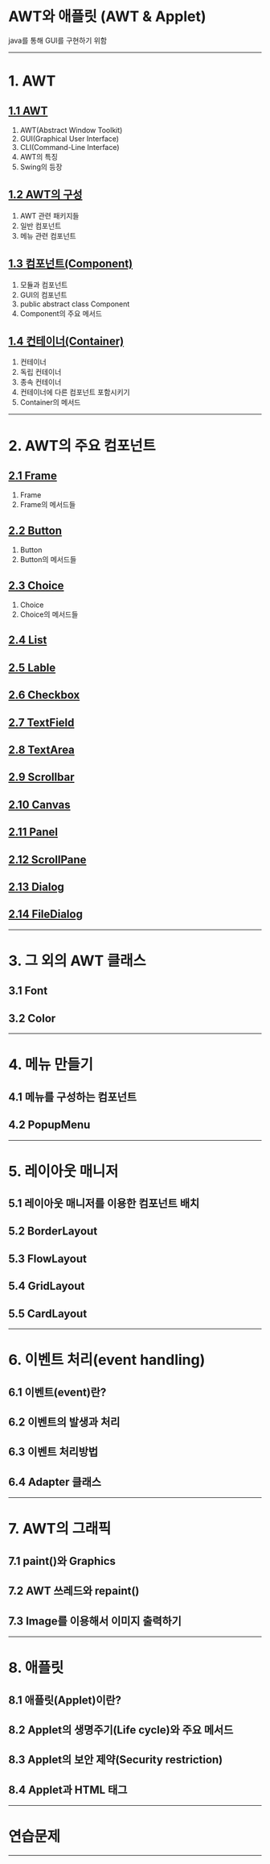 
# AWT와 애플릿 (AWT & Applet)

java를 통해 GUI를 구현하기 위함

---

# 1. AWT

## <a href="1. AWT/1.1 AWT/README.md" target="_blank">1.1 AWT</a>

1) AWT(Abstract Window Toolkit)
2) GUI(Graphical User Interface)
3) CLI(Command-Line Interface)
4) AWT의 특징
5) Swing의 등장

## <a href="1. AWT/1.2 AWT의 구성/README.md" target="_blank">1.2 AWT의 구성</a>
1) AWT 관련 패키지들
2) 일반 컴포넌트
3) 메뉴 관련 컴포넌트

## <a href="1. AWT/1.3 컴포넌트(Component)/README.md" target="_blank">1.3 컴포넌트(Component)</a>
1) 모듈과 컴포넌트
2) GUI의 컴포넌트
3) public abstract class Component
4) Component의 주요 메서드

## <a href="1. AWT/1.4 컨테이너(Container)/README.md" target="_blank">1.4 컨테이너(Container)</a>
1) 컨테이너
2) 독립 컨테이너
3) 종속 컨테이너
4) 컨테이너에 다른 컴포넌트 포함시키기
5) Container의 메서드

---

# 2. AWT의 주요 컴포넌트
## <a href="2. AWT의 주요 컴포넌트/2.1 Frame/README.md" target="_blank">2.1 Frame</a>
1) Frame
2) Frame의 메서드들

## <a href="2. AWT의 주요 컴포넌트/2.2 Button/README.md" target="_blank">2.2 Button</a>
1) Button
2) Button의 메서드들

## <a href="2. AWT의 주요 컴포넌트/2.3 Choice/README.md" target="_blank">2.3 Choice</a>
1) Choice
2) Choice의 메서드들

## <a href="2. AWT의 주요 컴포넌트/2.4 List/README.md" target="_blank">2.4 List</a>
## <a href="2. AWT의 주요 컴포넌트/2.5 Lable/README.md" target="_blank">2.5 Lable</a>
## <a href="2. AWT의 주요 컴포넌트/2.6 Checkbox/README.md" target="_blank">2.6 Checkbox</a>
## <a href="2. AWT의 주요 컴포넌트/2.7 TextField/README.md" target="_blank">2.7 TextField</a>
## <a href="2. AWT의 주요 컴포넌트/2.8 TextArea/README.md" target="_blank">2.8 TextArea</a>
## <a href="2. AWT의 주요 컴포넌트/2.9 Scrollbar/README.md" target="_blank">2.9 Scrollbar</a>
## <a href="2. AWT의 주요 컴포넌트/2.10 Canvas/README.md" target="_blank">2.10 Canvas</a>
## <a href="2. AWT의 주요 컴포넌트/2.11 Panel/README.md" target="_blank">2.11 Panel</a>
## <a href="2. AWT의 주요 컴포넌트/2.12 ScrollPane/README.md" target="_blank">2.12 ScrollPane</a>
## <a href="2. AWT의 주요 컴포넌트/2.13 Dialog/README.md" target="_blank">2.13 Dialog</a>
## <a href="2. AWT의 주요 컴포넌트/2.14 FileDialog/README.md" target="_blank">2.14 FileDialog</a>

---

# 3. 그 외의 AWT 클래스
## 3.1 Font
## 3.2 Color

---

# 4. 메뉴 만들기
## 4.1 메뉴를 구성하는 컴포넌트
## 4.2 PopupMenu

---

# 5. 레이아웃 매니저
## 5.1 레이아웃 매니저를 이용한 컴포넌트 배치
## 5.2 BorderLayout
## 5.3 FlowLayout
## 5.4 GridLayout
## 5.5 CardLayout

---

# 6. 이벤트 처리(event handling)
## 6.1 이벤트(event)란?
## 6.2 이벤트의 발생과 처리
## 6.3 이벤트 처리방법
## 6.4 Adapter 클래스

---

# 7. AWT의 그래픽
## 7.1 paint()와 Graphics
## 7.2 AWT 쓰레드와 repaint()
## 7.3 Image를 이용해서 이미지 출력하기

---

# 8. 애플릿
## 8.1 애플릿(Applet)이란?
## 8.2 Applet의 생명주기(Life cycle)와 주요 메서드
## 8.3 Applet의 보안 제약(Security restriction)
## 8.4 Applet과 HTML 태그

---

# 연습문제

---